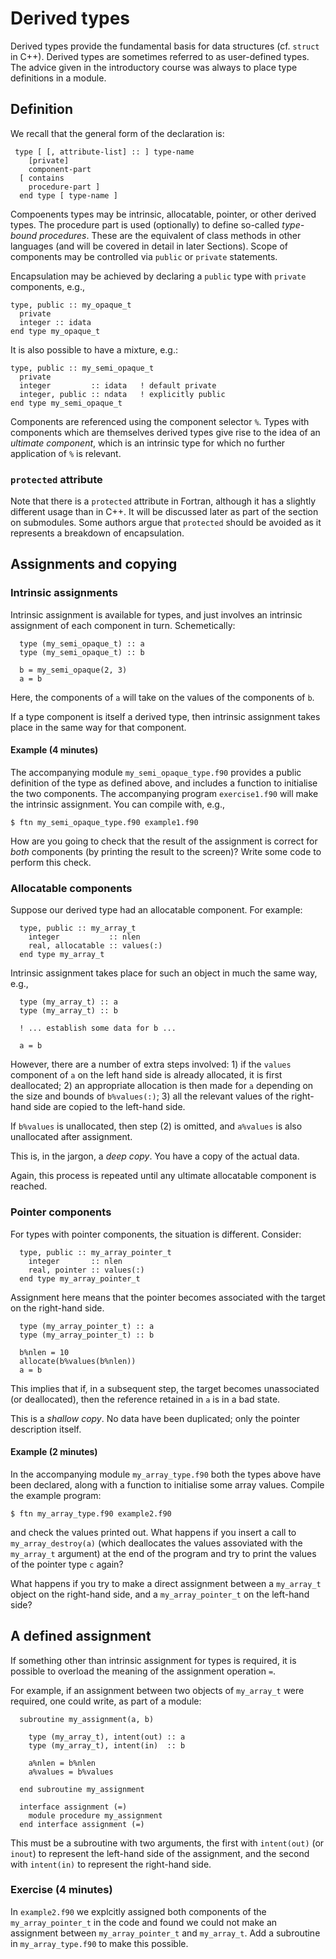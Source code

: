 # Derived types

Derived types provide the fundamental basis for data structures (cf. `struct` in
C++). Derived types are sometimes referred to as user-defined types. The
advice given in the introductory course was always to place type
definitions in a module.

## Definition

We recall that the general form of the declaration is:
```
 type [ [, attribute-list] :: ] type-name
    [private]
    component-part
  [ contains
    procedure-part ]
  end type [ type-name ]
```
Compoenents types may be intrinsic, allocatable, pointer, or other derived
types. The procedure part is used (optionally) to define so-called
_type-bound procedures_. These are the equivalent of class methods in other
languages (and will be covered in detail in later Sections). Scope of
components may be controlled via `public` or `private` statements.

Encapsulation may be achieved by declaring a `public` type with `private`
components, e.g.,
```
type, public :: my_opaque_t
  private
  integer :: idata
end type my_opaque_t
```
It is also possible to have a mixture, e.g.:
```
type, public :: my_semi_opaque_t
  private
  integer         :: idata   ! default private
  integer, public :: ndata   ! explicitly public
end type my_semi_opaque_t
```

Components are referenced using the component selector `%`. Types with
components which are themselves derived types give rise to the idea of
an _ultimate component_, which is an intrinsic type for which no further
application of `%` is relevant.

### `protected` attribute

Note that there is a `protected` attribute in Fortran, although it has
a slightly different usage than in C++. It will be discussed later as
part of the section on submodules.
Some authors argue that `protected` should be avoided as it represents
a breakdown of encapsulation.

## Assignments and copying

### Intrinsic assignments

Intrinsic assignment is available for types, and just involves an
intrinsic assignment of each component in turn. Schemetically:
```
  type (my_semi_opaque_t) :: a
  type (my_semi_opaque_t) :: b

  b = my_semi_opaque(2, 3)
  a = b
```
Here, the components of `a` will take on the values of the components of `b`.

If a type component is itself a derived type, then intrinsic assignment takes
place in the same way for that component.

#### Example (4 minutes)

The accompanying module `my_semi_opaque_type.f90` provides a public definition
of the type as defined above, and includes a function to initialise the two
components. The accompanying program `exercise1.f90` will make the intrinsic
assignment. You can compile with, e.g.,
```
$ ftn my_semi_opaque_type.f90 example1.f90
```
How are you going to check that the result of the assignment is correct for
_both_ components (by printing the result to the screen)? Write some code to
perform this check.

### Allocatable components

Suppose our derived type had an allocatable component. For example:
```
  type, public :: my_array_t
    integer           :: nlen
    real, allocatable :: values(:)
  end type my_array_t
```
Intrinsic assignment takes place for such an object in much the
same way, e.g.,
```
  type (my_array_t) :: a
  type (my_array_t) :: b

  ! ... establish some data for b ...

  a = b
```
However, there are a number of extra steps involved: 1) if the `values`
component of `a` on the left hand side is already allocated, it is
first deallocated; 2) an appropriate allocation is then made for `a`
depending on the size and bounds of `b%values(:)`; 3) all the relevant
values of the right-hand side are copied to the left-hand side.

If `b%values` is unallocated, then step (2) is omitted, and `a%values`
is also unallocated after assignment.

This is, in the jargon, a _deep copy_. You have a copy of the actual data.

Again, this process is repeated until any ultimate allocatable component
is reached.

### Pointer components

For types with pointer components, the situation is different. Consider:
```
  type, public :: my_array_pointer_t
    integer       :: nlen
    real, pointer :: values(:)
  end type my_array_pointer_t
```
Assignment here means that the pointer becomes associated with the
target on the right-hand side.
```
  type (my_array_pointer_t) :: a
  type (my_array_pointer_t) :: b

  b%nlen = 10
  allocate(b%values(b%nlen))
  a = b
```
This implies that if, in a subsequent step, the target becomes
unassociated (or deallocated), then the reference retained in
`a` is in a bad state.

This is a _shallow copy_. No data have been duplicated; only the
pointer description itself.

#### Example (2 minutes)

In the accompanying module `my_array_type.f90` both the types above
have been declared, along with a function to initialise some array
values. Compile the example program:
```
$ ftn my_array_type.f90 example2.f90
```
and check the values printed out. What happens if you insert a
call to `my_array_destroy(a)` (which deallocates the values
assoviated with the `my_array_t` argument) at the end of the
program and try to print the values of the pointer type `c`
again?

What happens if you try to make a direct assignment between a
`my_array_t` object on the right-hand side, and a `my_array_pointer_t`
on the left-hand side?

## A defined assignment

If something other than intrinsic assignment for types is required, it is
possible to overload the meaning of the assignment operation `=`.

For example, if an assignment between two objects of `my_array_t` were
required, one could write, as part of a module:
```
  subroutine my_assignment(a, b)

    type (my_array_t), intent(out) :: a
    type (my_array_t), intent(in)  :: b

    a%nlen = b%nlen
    a%values = b%values

  end subroutine my_assignment

  interface assignment (=)
    module procedure my_assignment
  end interface assignment (=)
```
This must be a subroutine with two arguments, the first with `intent(out)`
(or `inout`) to represent the left-hand side of the assignment, and the
second with `intent(in)` to represent the right-hand side.

### Exercise (4 minutes)

In `example2.f90` we explcitly assigned both components of the `my_array_pointer_t`
in the code and found we could not make an assignment between `my_array_pointer_t`
and `my_array_t`. Add a subroutine in `my_array_type.f90` to make this possible.

